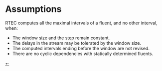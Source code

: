 # Assumptions

RTEC computes all the maximal intervals of a fluent, and no other interval, when:

- The window size and the step remain constant.
- The delays in the stream may be tolerated by the window size.
- The computed intervals ending before the window are not revised.
- There are no cyclic dependencies with statically determined fluents.

[🠔](contents.md)
